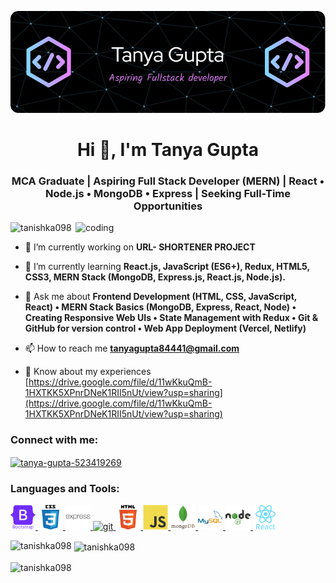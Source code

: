 ![logo](https://github.com/tanishka098/tanishka098/blob/main/TanyaBanner.png)


<h1 align="center">Hi 👋, I'm Tanya Gupta</h1>
<h3 align="center">MCA Graduate | Aspiring Full Stack Developer (MERN) | React • Node.js • MongoDB • Express | Seeking Full-Time Opportunities</h3>


<img align="right" alt="coding" width="400" src="https://img.etimg.com/thumb/width-1200,height-900,imgsize-638053,resizemode-75,msid-84146083/prime/technology-and-startups/booting-up-developer-economy-how-tech-startups-are-helping-coders-build-and-test-software-faster.jpg">

<p align="left"> <img src="https://komarev.com/ghpvc/?username=tanishka098&label=Profile%20views&color=0e75b6&style=flat" alt="tanishka098" /> </p>

- 🔭 I’m currently working on **URL- SHORTENER PROJECT**

- 🌱 I’m currently learning **React.js, JavaScript (ES6+), Redux, HTML5, CSS3, MERN Stack (MongoDB, Express.js, React.js, Node.js).**

- 💬 Ask me about **Frontend Development (HTML, CSS, JavaScript, React) • MERN Stack Basics (MongoDB, Express, React, Node) • Creating Responsive Web UIs • State Management with Redux • Git & GitHub for version control • Web App Deployment (Vercel, Netlify)**

- 📫 How to reach me **tanyagupta84441@gmail.com**

- 📄 Know about my experiences [https://drive.google.com/file/d/11wKkuQmB-1HXTKK5XPnrDNeK1RII5nUt/view?usp=sharing](https://drive.google.com/file/d/11wKkuQmB-1HXTKK5XPnrDNeK1RII5nUt/view?usp=sharing)

<h3 align="left">Connect with me:</h3>
<p align="left">
<a href="https://linkedin.com/in/tanya-gupta-523419269" target="blank"><img align="center" src="https://raw.githubusercontent.com/rahuldkjain/github-profile-readme-generator/master/src/images/icons/Social/linked-in-alt.svg" alt="tanya-gupta-523419269" height="30" width="40" /></a>
</p>

<h3 align="left">Languages and Tools:</h3>
<p align="left"> <a href="https://getbootstrap.com" target="_blank" rel="noreferrer"> <img src="https://raw.githubusercontent.com/devicons/devicon/master/icons/bootstrap/bootstrap-plain-wordmark.svg" alt="bootstrap" width="40" height="40"/> </a> <a href="https://www.w3schools.com/css/" target="_blank" rel="noreferrer"> <img src="https://raw.githubusercontent.com/devicons/devicon/master/icons/css3/css3-original-wordmark.svg" alt="css3" width="40" height="40"/> </a> <a href="https://expressjs.com" target="_blank" rel="noreferrer"> <img src="https://raw.githubusercontent.com/devicons/devicon/master/icons/express/express-original-wordmark.svg" alt="express" width="40" height="40"/> </a> <a href="https://git-scm.com/" target="_blank" rel="noreferrer"> <img src="https://www.vectorlogo.zone/logos/git-scm/git-scm-icon.svg" alt="git" width="40" height="40"/> </a> <a href="https://www.w3.org/html/" target="_blank" rel="noreferrer"> <img src="https://raw.githubusercontent.com/devicons/devicon/master/icons/html5/html5-original-wordmark.svg" alt="html5" width="40" height="40"/> </a> <a href="https://developer.mozilla.org/en-US/docs/Web/JavaScript" target="_blank" rel="noreferrer"> <img src="https://raw.githubusercontent.com/devicons/devicon/master/icons/javascript/javascript-original.svg" alt="javascript" width="40" height="40"/> </a> <a href="https://www.mongodb.com/" target="_blank" rel="noreferrer"> <img src="https://raw.githubusercontent.com/devicons/devicon/master/icons/mongodb/mongodb-original-wordmark.svg" alt="mongodb" width="40" height="40"/> </a> <a href="https://www.mysql.com/" target="_blank" rel="noreferrer"> <img src="https://raw.githubusercontent.com/devicons/devicon/master/icons/mysql/mysql-original-wordmark.svg" alt="mysql" width="40" height="40"/> </a> <a href="https://nodejs.org" target="_blank" rel="noreferrer"> <img src="https://raw.githubusercontent.com/devicons/devicon/master/icons/nodejs/nodejs-original-wordmark.svg" alt="nodejs" width="40" height="40"/> </a> <a href="https://reactjs.org/" target="_blank" rel="noreferrer"> <img src="https://raw.githubusercontent.com/devicons/devicon/master/icons/react/react-original-wordmark.svg" alt="react" width="40" height="40"/> </a> </p>

<p><img align="left" src="https://github-readme-stats.vercel.app/api/top-langs?username=tanishka098&show_icons=true&locale=en&layout=compact" alt="tanishka098" /></p>

<p>&nbsp;<img align="center" src="https://github-readme-stats.vercel.app/api?username=tanishka098&show_icons=true&locale=en" alt="tanishka098" /></p>

<p><img align="center" src="https://github-readme-streak-stats.herokuapp.com/?user=tanishka098&" alt="tanishka098" /></p>

